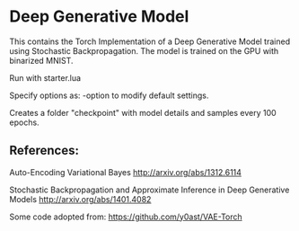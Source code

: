 # Deep Generative Model
This contains the Torch Implementation of a Deep Generative Model trained using Stochastic Backpropagation. The model is trained on the GPU with binarized MNIST.

Run with starter.lua

Specify options as: -option <optionvalue> to modify default settings. 

Creates a folder "checkpoint" with model details and samples every 100 epochs. 

References:
----------
Auto-Encoding Variational Bayes
http://arxiv.org/abs/1312.6114

Stochastic Backpropagation and Approximate Inference in Deep Generative Models
http://arxiv.org/abs/1401.4082

Some code adopted from:
https://github.com/y0ast/VAE-Torch

